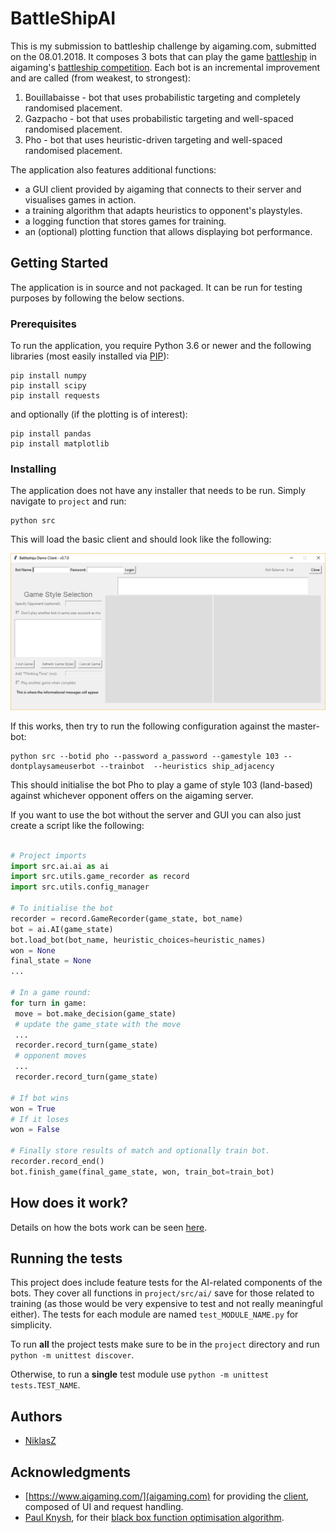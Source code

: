 # BattleShipAI

This is my submission to battleship challenge by aigaming.com, submitted on the 08.01.2018. It composes 3 bots that can play the game [battleship](https://en.wikipedia.org/wiki/Battleship_(game)) in aigaming's [battleship competition](https://www.aigaming.com/GameInfo/GameTypes?type=51). Each bot is an incremental improvement and are called (from weakest, to strongest):

1. Bouillabaisse - bot that uses probabilistic targeting and completely randomised placement.
2. Gazpacho - bot that uses probabilistic targeting and well-spaced randomised placement.
3. Pho - bot that uses heuristic-driven targeting and well-spaced randomised placement.

The application also features additional functions:
* a GUI client provided by aigaming that connects to their server and visualises games in action.
* a training algorithm that adapts heuristics to opponent's playstyles.
* a logging function that stores games for training.
* an (optional) plotting function that allows displaying bot performance.

## Getting Started

The application is in source and not packaged. It can be run for testing purposes by following the below sections.

### Prerequisites

To run the application, you require Python 3.6 or newer and the following libraries (most easily installed via [PIP](https://pypi.python.org/pypi/pip)):

```
pip install numpy
pip install scipy
pip install requests
```

and optionally (if the plotting is of interest):

```
pip install pandas
pip install matplotlib
```

### Installing

The application does not have any installer that needs to be run. Simply navigate to `project` and run:

```
python src
```

This will load the basic client and should look like the following:

![alt text](https://github.com/NiklasZ/BattleshipAI/blob/master/readme_assets/blank_client.png)

If this works, then try to run the following configuration against the master-bot:

```
python src --botid pho --password a_password --gamestyle 103 --dontplaysameuserbot --trainbot  --heuristics ship_adjacency
```

This should initialise the bot Pho to play a game of style 103 (land-based) against whichever opponent offers on the aigaming server.

If you want to use the bot without the server and GUI you can also just create a script like the following:
 
 ```python
 
 # Project imports
import src.ai.ai as ai
import src.utils.game_recorder as record
import src.utils.config_manager
 
# To initialise the bot
recorder = record.GameRecorder(game_state, bot_name)
bot = ai.AI(game_state)
bot.load_bot(bot_name, heuristic_choices=heuristic_names)
won = None
final_state = None
...

# In a game round:
for turn in game:
  move = bot.make_decision(game_state)
  # update the game_state with the move
  ...
  recorder.record_turn(game_state)
  # opponent moves
  ...
  recorder.record_turn(game_state)

# If bot wins
won = True
# If it loses
won = False

# Finally store results of match and optionally train bot.
recorder.record_end()
bot.finish_game(final_game_state, won, train_bot=train_bot)
```
## How does it work?

Details on how the bots work can be seen [here](https://github.com/NiklasZ/BattleshipAI/blob/master/AI_DOCS.md).

## Running the tests

This project does include feature tests for the AI-related components of the bots. They cover all functions in `project/src/ai/` save for those related to training (as those would be very expensive to test and not really meaningful either). The tests for each module are named `test_MODULE_NAME.py` for simplicity.

To run **all** the project tests make sure to be in the `project` directory and run `python -m unittest discover`.

Otherwise, to run a **single** test module use `python -m unittest tests.TEST_NAME`.

## Authors

* [NiklasZ](https://github.com/NiklasZ)

## Acknowledgments

* [https://www.aigaming.com/](aigaming.com) for providing the [client](https://www.aigaming.com/Help?url=downloads), composed of UI and request handling.
* [Paul Knysh](https://github.com/paulknysh), for their [black box function optimisation algorithm](https://github.com/paulknysh/blackbox).
